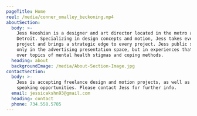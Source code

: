 ```yaml
---
pageTitle: Home
reel: /media/conner_omalley_beckoning.mp4
aboutSection:
  body: >-
    Jess Keoshian is a designer and art director located in the metro area of
    Detroit. Specializing in design concepts and motion, Jess takes every
    project and brings a strategic edge to every project. Jess public speaks not
    only in the advertising presentation space, but in experiences that span
    over topics of mental health stigmas and coping methods.
  heading: about
  backgroundImage: /media/About-Section-Image.jpg
contactSection:
  body: >-
    Jess is accepting freelance design and motion projects, as well as public
    speaking opportunities. Please contact Jess for further info.
  email: jessicakshn93@gmail.com
  heading: contact
  phone: 734.558.5785
---
```


